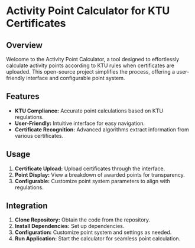 # Activity Point Calculator for KTU Certificates

## Overview
Welcome to the Activity Point Calculator, a tool designed to effortlessly calculate activity points according to KTU rules when certificates are uploaded. This open-source project simplifies the process, offering a user-friendly interface and configurable point system.

## Features
- **KTU Compliance:** Accurate point calculations based on KTU regulations.
- **User-Friendly:** Intuitive interface for easy navigation.
- **Certificate Recognition:** Advanced algorithms extract information from various certificates.

## Usage
1. **Certificate Upload:** Upload certificates through the interface.
2. **Point Display:** View a breakdown of awarded points for transparency.
3. **Configurable:** Customize point system parameters to align with regulations.

## Integration
1. **Clone Repository:** Obtain the code from the repository.
2. **Install Dependencies:** Set up dependencies.
3. **Configuration:** Customize point system and settings as needed.
4. **Run Application:** Start the calculator for seamless point calculation.
